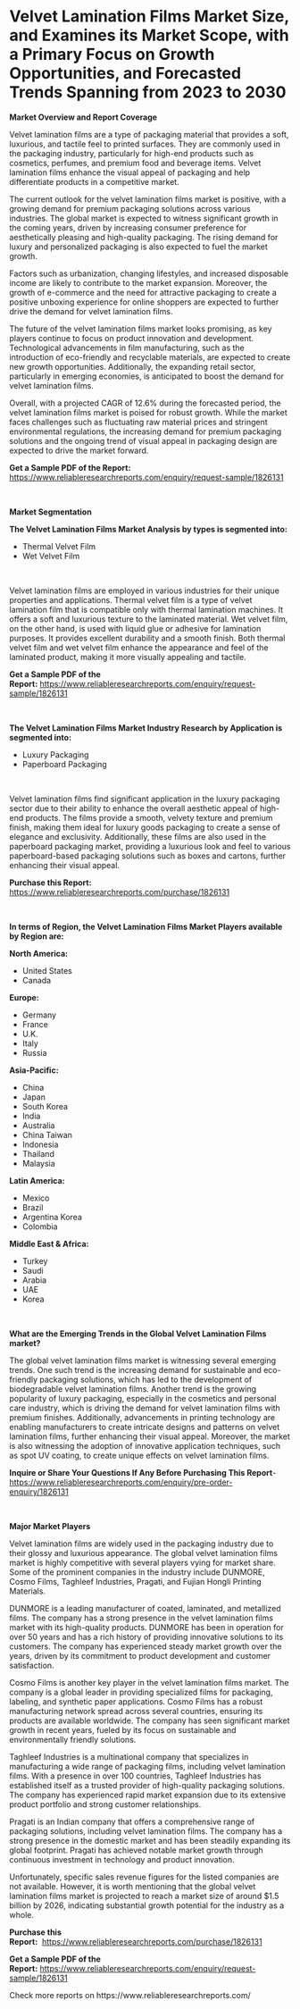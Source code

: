 <p><h1>Velvet Lamination Films Market Size, and Examines its Market Scope, with a Primary Focus on Growth Opportunities, and Forecasted Trends Spanning from 2023 to 2030</h1></p><p><strong>Market Overview and Report Coverage</strong></p>
<p><p>Velvet lamination films are a type of packaging material that provides a soft, luxurious, and tactile feel to printed surfaces. They are commonly used in the packaging industry, particularly for high-end products such as cosmetics, perfumes, and premium food and beverage items. Velvet lamination films enhance the visual appeal of packaging and help differentiate products in a competitive market.</p><p>The current outlook for the velvet lamination films market is positive, with a growing demand for premium packaging solutions across various industries. The global market is expected to witness significant growth in the coming years, driven by increasing consumer preference for aesthetically pleasing and high-quality packaging. The rising demand for luxury and personalized packaging is also expected to fuel the market growth.</p><p>Factors such as urbanization, changing lifestyles, and increased disposable income are likely to contribute to the market expansion. Moreover, the growth of e-commerce and the need for attractive packaging to create a positive unboxing experience for online shoppers are expected to further drive the demand for velvet lamination films.</p><p>The future of the velvet lamination films market looks promising, as key players continue to focus on product innovation and development. Technological advancements in film manufacturing, such as the introduction of eco-friendly and recyclable materials, are expected to create new growth opportunities. Additionally, the expanding retail sector, particularly in emerging economies, is anticipated to boost the demand for velvet lamination films.</p><p>Overall, with a projected CAGR of 12.6% during the forecasted period, the velvet lamination films market is poised for robust growth. While the market faces challenges such as fluctuating raw material prices and stringent environmental regulations, the increasing demand for premium packaging solutions and the ongoing trend of visual appeal in packaging design are expected to drive the market forward.</p></p>
<p><strong>Get a Sample PDF of the Report:</strong> <a href="https://www.reliableresearchreports.com/enquiry/request-sample/1826131">https://www.reliableresearchreports.com/enquiry/request-sample/1826131</a></p>
<p>&nbsp;</p>
<p><strong>Market Segmentation</strong></p>
<p><strong>The Velvet Lamination Films Market Analysis by types is segmented into:</strong></p>
<p><ul><li>Thermal Velvet Film</li><li>Wet Velvet Film</li></ul></p>
<p>&nbsp;</p>
<p><p>Velvet lamination films are employed in various industries for their unique properties and applications. Thermal velvet film is a type of velvet lamination film that is compatible only with thermal lamination machines. It offers a soft and luxurious texture to the laminated material. Wet velvet film, on the other hand, is used with liquid glue or adhesive for lamination purposes. It provides excellent durability and a smooth finish. Both thermal velvet film and wet velvet film enhance the appearance and feel of the laminated product, making it more visually appealing and tactile.</p></p>
<p><strong>Get a Sample PDF of the Report:</strong>&nbsp;<a href="https://www.reliableresearchreports.com/enquiry/request-sample/1826131">https://www.reliableresearchreports.com/enquiry/request-sample/1826131</a></p>
<p>&nbsp;</p>
<p><strong>The Velvet Lamination Films Market Industry Research by Application is segmented into:</strong></p>
<p><ul><li>Luxury Packaging</li><li>Paperboard Packaging</li></ul></p>
<p>&nbsp;</p>
<p><p>Velvet lamination films find significant application in the luxury packaging sector due to their ability to enhance the overall aesthetic appeal of high-end products. The films provide a smooth, velvety texture and premium finish, making them ideal for luxury goods packaging to create a sense of elegance and exclusivity. Additionally, these films are also used in the paperboard packaging market, providing a luxurious look and feel to various paperboard-based packaging solutions such as boxes and cartons, further enhancing their visual appeal.</p></p>
<p><strong>Purchase this Report:</strong>&nbsp; <a href="https://www.reliableresearchreports.com/purchase/1826131">https://www.reliableresearchreports.com/purchase/1826131</a></p>
<p>&nbsp;</p>
<p><strong>In terms of Region, the Velvet Lamination Films Market Players available by Region are:</strong></p>
<p>
    <p> <strong> North America: </strong>
        <ul>
            <li>United States</li>
            <li>Canada</li>
        </ul>
        </p> 
    <p> <strong> Europe: </strong>
        <ul>
            <li>Germany</li>
            <li>France</li>
            <li>U.K.</li>
            <li>Italy</li>
            <li>Russia</li>
        </ul>
        </p> 
    <p> <strong> Asia-Pacific: </strong>
        <ul>
            <li>China</li>
            <li>Japan</li>
            <li>South Korea</li>
            <li>India</li>
            <li>Australia</li>
            <li>China Taiwan</li>
            <li>Indonesia</li>
            <li>Thailand</li>
            <li>Malaysia</li>
        </ul>
        </p> 
    <p> <strong> Latin America: </strong>
        <ul>
            <li>Mexico</li>
            <li>Brazil</li>
            <li>Argentina Korea</li>
            <li>Colombia</li>
        </ul>
        </p> 
    <p> <strong> Middle East & Africa: </strong>
        <ul>
            <li>Turkey</li>
            <li>Saudi</li>
            <li>Arabia</li>
            <li>UAE</li>
            <li>Korea</li>
        </ul>
    </p>
    </p>
<p>&nbsp;</p>
<p><strong>What are the Emerging Trends in the Global Velvet Lamination Films market?</strong></p>
<p><p>The global velvet lamination films market is witnessing several emerging trends. One such trend is the increasing demand for sustainable and eco-friendly packaging solutions, which has led to the development of biodegradable velvet lamination films. Another trend is the growing popularity of luxury packaging, especially in the cosmetics and personal care industry, which is driving the demand for velvet lamination films with premium finishes. Additionally, advancements in printing technology are enabling manufacturers to create intricate designs and patterns on velvet lamination films, further enhancing their visual appeal. Moreover, the market is also witnessing the adoption of innovative application techniques, such as spot UV coating, to create unique effects on velvet lamination films.</p></p>
<p><strong>Inquire or Share Your Questions If Any Before Purchasing This Report</strong>- <a href="https://www.reliableresearchreports.com/enquiry/pre-order-enquiry/1826131">https://www.reliableresearchreports.com/enquiry/pre-order-enquiry/1826131</a></p>
<p>&nbsp;</p>
<p><strong>Major Market Players</strong></p>
<p><p>Velvet lamination films are widely used in the packaging industry due to their glossy and luxurious appearance. The global velvet lamination films market is highly competitive with several players vying for market share. Some of the prominent companies in the industry include DUNMORE, Cosmo Films, Taghleef Industries, Pragati, and Fujian Hongli Printing Materials.</p><p>DUNMORE is a leading manufacturer of coated, laminated, and metallized films. The company has a strong presence in the velvet lamination films market with its high-quality products. DUNMORE has been in operation for over 50 years and has a rich history of providing innovative solutions to its customers. The company has experienced steady market growth over the years, driven by its commitment to product development and customer satisfaction.</p><p>Cosmo Films is another key player in the velvet lamination films market. The company is a global leader in providing specialized films for packaging, labeling, and synthetic paper applications. Cosmo Films has a robust manufacturing network spread across several countries, ensuring its products are available worldwide. The company has seen significant market growth in recent years, fueled by its focus on sustainable and environmentally friendly solutions.</p><p>Taghleef Industries is a multinational company that specializes in manufacturing a wide range of packaging films, including velvet lamination films. With a presence in over 100 countries, Taghleef Industries has established itself as a trusted provider of high-quality packaging solutions. The company has experienced rapid market expansion due to its extensive product portfolio and strong customer relationships.</p><p>Pragati is an Indian company that offers a comprehensive range of packaging solutions, including velvet lamination films. The company has a strong presence in the domestic market and has been steadily expanding its global footprint. Pragati has achieved notable market growth through continuous investment in technology and product innovation.</p><p>Unfortunately, specific sales revenue figures for the listed companies are not available. However, it is worth mentioning that the global velvet lamination films market is projected to reach a market size of around $1.5 billion by 2026, indicating substantial growth potential for the industry as a whole.</p></p>
<p><strong>Purchase this Report:</strong>&nbsp;&nbsp;<a href="https://www.reliableresearchreports.com/purchase/1826131">https://www.reliableresearchreports.com/purchase/1826131</a></p>
<p></p>
<p><strong>Get a Sample PDF of the Report:</strong>&nbsp;<a href="https://www.reliableresearchreports.com/enquiry/request-sample/1826131">https://www.reliableresearchreports.com/enquiry/request-sample/1826131</a></p>
<p>Check more reports on https://www.reliableresearchreports.com/</p>